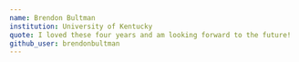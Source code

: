 ```yaml
---
name: Brendon Bultman
institution: University of Kentucky
quote: I loved these four years and am looking forward to the future!
github_user: brendonbultman
---
```

